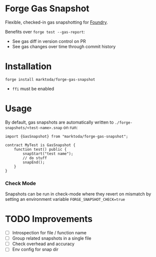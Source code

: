 # Forge Gas Snapshot

Flexible, checked-in gas snapshotting for [Foundry](https://github.com/foundry-rs).

Benefits over `forge test --gas-report`:
- See gas diff in version control on PR
- See gas changes over time through commit history

# Installation
```solidity
forge install marktoda/forge-gas-snapshot
```

- `ffi` must be enabled

# Usage

By default, gas snapshots are automatically written to `./forge-snapshots/<test-name>.snap` on run: 

```solidity
import {GasSnapshot} from "marktoda/forge-gas-snapshot";

contract MyTest is GasSnapshot {
    function test() public {
        snapStart("test name");
        // do stuff
        snapEnd();
    }
}
```

### Check Mode
Snapshots can be run in check-mode where they revert on mismatch by setting an environment variable `FORGE_SNAPSHOT_CHECK=true`


# TODO Improvements

- [ ] Introspection for file / function name
- [ ] Group related snapshots in a single file
- [ ] Check overhead and accuracy
- [ ] Env config for snap dir
